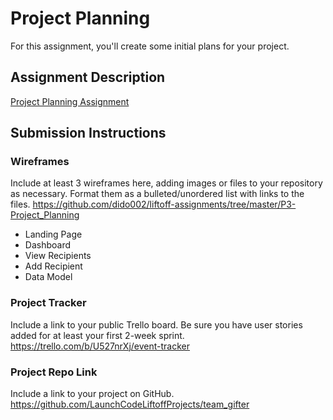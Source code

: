 # Project Planning
For this assignment, you'll create some initial plans for your project.

## Assignment Description
[Project Planning Assignment](https://education.launchcode.org/liftoff/modules/assignments/project-planning)

## Submission Instructions

### Wireframes

Include at least 3 wireframes here, adding images or files to your repository as necessary. Format them as a bulleted/unordered list with links to the files.
https://github.com/dido002/liftoff-assignments/tree/master/P3-Project_Planning

* Landing Page
* Dashboard
* View Recipients
* Add Recipient
* Data Model


### Project Tracker

Include a link to your public Trello board. Be sure you have user stories added for at least your first 2-week sprint.
https://trello.com/b/U527nrXj/event-tracker

### Project Repo Link

Include a link to your project on GitHub. https://github.com/LaunchCodeLiftoffProjects/team_gifter


